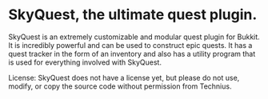 SkyQuest, the ultimate quest plugin.
=======

SkyQuest is an extremely customizable and modular quest plugin for Bukkit.  It is incredibly powerful and can be used to construct epic quests.  It has a quest tracker in the form of an inventory and also has a utility program that is used for everything involved with SkyQuest.

License:
SkyQuest does not have a license yet, but please do not use, modify, or copy the source code without permission from Technius.
